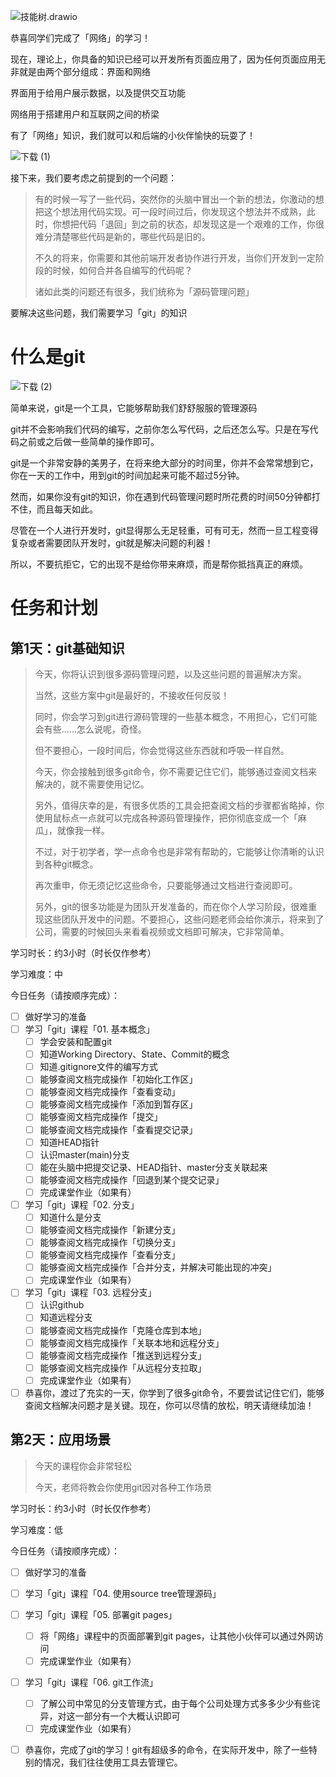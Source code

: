 ![技能树.drawio](http://mdrs.yuanjin.tech/img/20210421131351.png)

恭喜同学们完成了「网络」的学习！

现在，理论上，你具备的知识已经可以开发所有页面应用了，因为任何页面应用无非就是由两个部分组成：界面和网络

界面用于给用户展示数据，以及提供交互功能

网络用于搭建用户和互联网之间的桥梁

有了「网络」知识，我们就可以和后端的小伙伴愉快的玩耍了！

![下载 (1)](http://mdrs.yuanjin.tech/img/20210421132026.jpeg)

接下来，我们要考虑之前提到的一个问题：

> 有的时候一写了一些代码，突然你的头脑中冒出一个新的想法，你激动的想把这个想法用代码实现。可一段时间过后，你发现这个想法并不成熟，此时，你想把代码「退回」到之前的状态，却发现这是一个艰难的工作，你很难分清楚哪些代码是新的，哪些代码是旧的。
>
> 不久的将来，你需要和其他前端开发者协作进行开发，当你们开发到一定阶段的时候，如何合并各自编写的代码呢？
>
> 诸如此类的问题还有很多，我们统称为「源码管理问题」

要解决这些问题，我们需要学习「git」的知识

# 什么是git

![下载 (2)](http://mdrs.yuanjin.tech/img/20210421132544.jpeg)

简单来说，git是一个工具，它能够帮助我们舒舒服服的管理源码

git并不会影响我们代码的编写，之前你怎么写代码，之后还怎么写。只是在写代码之前或之后做一些简单的操作即可。

git是一个非常安静的美男子，在将来绝大部分的时间里，你并不会常常想到它，你在一天的工作中，用到git的时间加起来可能不超过5分钟。

然而，如果你没有git的知识，你在遇到代码管理问题时所花费的时间50分钟都打不住，而且每天如此。

尽管在一个人进行开发时，git显得那么无足轻重，可有可无，然而一旦工程变得复杂或者需要团队开发时，git就是解决问题的利器！

所以，不要抗拒它，它的出现不是给你带来麻烦，而是帮你抵挡真正的麻烦。

# 任务和计划

## 第1天：git基础知识

> 今天，你将认识到很多源码管理问题，以及这些问题的普遍解决方案。
>
> 当然，这些方案中git是最好的，不接收任何反驳！
>
> 同时，你会学习到git进行源码管理的一些基本概念，不用担心，它们可能会有些......怎么说呢，奇怪。
>
> 但不要担心，一段时间后，你会觉得这些东西就和呼吸一样自然。
>
> 今天，你会接触到很多git命令，你不需要记住它们，能够通过查阅文档来解决的，就不需要使用记忆。
>
> 另外，值得庆幸的是，有很多优质的工具会把查阅文档的步骤都省略掉，你使用鼠标点一点就可以完成各种源码管理操作，把你彻底变成一个「麻瓜」，就像我一样。
>
> 不过，对于初学者，学一点命令也是非常有帮助的，它能够让你清晰的认识到各种git概念。
>
> 再次重申，你无须记忆这些命令，只要能够通过文档进行查阅即可。
>
> 另外，git的很多功能是为团队开发准备的，而在你个人学习阶段，很难重现这些团队开发中的问题。不要担心，这些问题老师会给你演示，将来到了公司，需要的时候回头来看看视频或文档即可解决，它非常简单。

学习时长：约3小时（时长仅作参考）

学习难度：中

今日任务（请按顺序完成）：

- [ ] 做好学习的准备
- [ ] 学习「git」课程「01. 基本概念」
  - [ ] 学会安装和配置git
  - [ ] 知道Working Directory、State、Commit的概念
  - [ ] 知道.gitignore文件的编写方式
  - [ ] 能够查阅文档完成操作「初始化工作区」
  - [ ] 能够查阅文档完成操作「查看变动」
  - [ ] 能够查阅文档完成操作「添加到暂存区」
  - [ ] 能够查阅文档完成操作「提交」
  - [ ] 能够查阅文档完成操作「查看提交记录」
  - [ ] 知道HEAD指针
  - [ ] 认识master(main)分支
  - [ ] 能在头脑中把提交记录、HEAD指针、master分支关联起来
  - [ ] 能够查阅文档完成操作「回退到某个提交记录」
  - [ ] 完成课堂作业（如果有）
- [ ] 学习「git」课程「02. 分支」
  - [ ] 知道什么是分支
  - [ ] 能够查阅文档完成操作「新建分支」
  - [ ] 能够查阅文档完成操作「切换分支」
  - [ ] 能够查阅文档完成操作「查看分支」
  - [ ] 能够查阅文档完成操作「合并分支，并解决可能出现的冲突」
  - [ ] 完成课堂作业（如果有）
- [ ] 学习「git」课程「03. 远程分支」
  - [ ] 认识github
  - [ ] 知道远程分支
  - [ ] 能够查阅文档完成操作「克隆仓库到本地」
  - [ ] 能够查阅文档完成操作「关联本地和远程分支」
  - [ ] 能够查阅文档完成操作「推送到远程分支」
  - [ ] 能够查阅文档完成操作「从远程分支拉取」
  - [ ] 完成课堂作业（如果有）
- [ ] 恭喜你，渡过了充实的一天，你学到了很多git命令，不要尝试记住它们，能够查阅文档解决问题才是关键。现在，你可以尽情的放松，明天请继续加油！

## 第2天：应用场景

> 今天的课程你会非常轻松
>
> 今天，老师将教会你使用git因对各种工作场景

学习时长：约3小时（时长仅作参考）

学习难度：低

今日任务（请按顺序完成）：

- [ ] 做好学习的准备
- [ ] 学习「git」课程「04. 使用source tree管理源码」
- [ ] 学习「git」课程「05. 部署git pages」
  - [ ] 将「网络」课程中的页面部署到git pages，让其他小伙伴可以通过外网访问
  - [ ] 完成课堂作业（如果有）
- [ ] 学习「git」课程「06. git工作流」
  - [ ] 了解公司中常见的分支管理方式，由于每个公司处理方式多多少少有些诧异，对这一部分有一个大概认识即可
  - [ ] 完成课堂作业（如果有）
- [ ] 恭喜你，完成了git的学习！git有超级多的命令，在实际开发中，除了一些特别的情况，我们往往使用工具去管理它。



